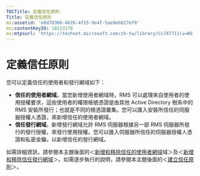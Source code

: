 ```yaml
---
TOCTitle: 定義信任原則
Title: 定義信任原則
ms:assetid: 'e8d78300-4b26-4f15-9e4f-5ae9eb827ef9'
ms:contentKeyID: 18113178
ms:mtpsurl: 'https://technet.microsoft.com/zh-tw/library/Cc747711(v=WS.10)'
---
```


定義信任原則
============

您可以定義信任的使用者和發行網域如下：

-   **信任的使用者網域**。當您新增使用者網域時，RMS 可以處理來自使用者的使用授權要求，這些使用者的權限帳號憑證是由其他 Active Directory 樹系中的 RMS 安裝所發行；也就是不同的根憑證叢集。您可以匯入安裝所信任的伺服器授權人憑證，來新增信任的使用者網域。
-   **信任發行網域**。新增發行網域允許 RMS 伺服器根據另一部 RMS 伺服器所發行的發行授權，來發行使用授權。您可以匯入伺服器所信任的伺服器授權人憑證和私密金鑰，以新增信任的發行網域。

如需詳細資訊，請參閱本主題後面的＜[新增和移除信任的使用者網域](https://technet.microsoft.com/7c440b15-01c4-49f1-b43c-00f67f3388c1)域＞及＜[新增和移除信任發行網域](https://technet.microsoft.com/d87b502d-5497-4ccd-badf-f6807d587cee)＞。如需逐步執行的說明，請參閱本主題後面的＜[建立信任原則](https://technet.microsoft.com/6c2be3c2-1837-4de4-a72e-3ba3eec3321d)＞。
